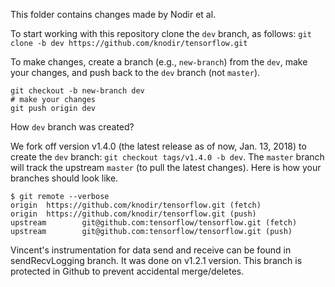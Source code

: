 This folder contains changes made by Nodir et al.

To start working with this repository clone the `dev` branch, as follows:
`git clone -b dev https://github.com/knodir/tensorflow.git`

To make changes, create a branch (e.g., `new-branch`) from the `dev`, make your changes,
and push back to the `dev` branch (not `master`).
```
git checkout -b new-branch dev
# make your changes
git push origin dev
```


How `dev` branch was created?

We fork off version v1.4.0 (the latest release as of now, Jan. 13, 2018) to create the `dev` branch:
`git checkout tags/v1.4.0 -b dev`.
The `master` branch will track the upstream `master` (to pull the latest changes).
Here is how your branches should look like.
```
$ git remote --verbose
origin  https://github.com/knodir/tensorflow.git (fetch)
origin  https://github.com/knodir/tensorflow.git (push)
upstream        git@github.com:tensorflow/tensorflow.git (fetch)
upstream        git@github.com:tensorflow/tensorflow.git (push)
```

Vincent's instrumentation for data send and receive can be found in sendRecvLogging branch. It was done on v1.2.1
version. This branch is protected in Github to prevent accidental merge/deletes.
